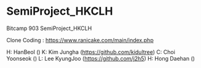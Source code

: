 # SemiProject_HKCLH
Bitcamp 903 SemiProject_HKCLH

Clone Coding : https://www.ranicake.com/main/index.php

H: HanBeol ()
K: Kim Jungha (https://github.com/kidultree)
C: Choi Yoonseok ()
L: Lee KyungJoo (https://github.com/j2h5)
H: Hong Daehan ()
